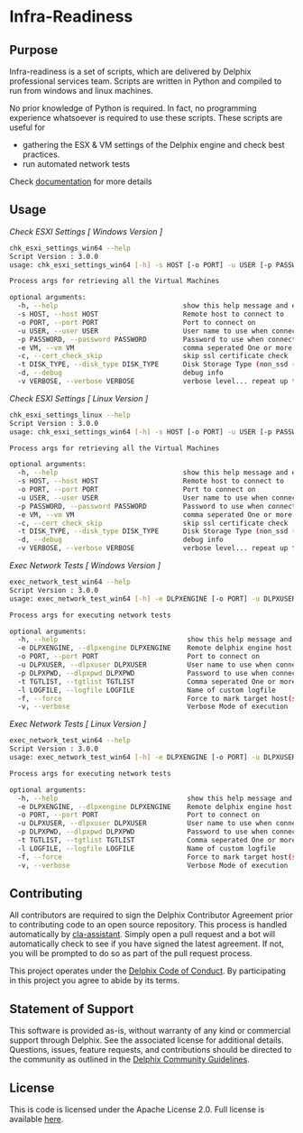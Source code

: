 # Infra-Readiness

## Purpose
Infra-readiness  is a set of scripts, which are delivered by Delphix professional services team. Scripts are written in Python and compiled to run from windows and linux machines.

No prior knowledge of Python is required. In fact, no programming experience whatsoever is required to use these scripts. These scripts are useful for
  - gathering the ESX & VM settings of the Delphix engine and check best practices.
  - run automated network tests

Check  [documentation](https://github.com/delphix/infra-readiness/wiki) for more details

## Usage

*Check ESXI Settings [ Windows Version ]*
```sh
chk_esxi_settings_win64 --help
Script Version : 3.0.0
usage: chk_esxi_settings_win64 [-h] -s HOST [-o PORT] -u USER [-p PASSWORD] -e VM -t DISK_TYPE [-c] [-v] [-d]

Process args for retrieving all the Virtual Machines

optional arguments:
  -h, --help                               show this help message and exit
  -s HOST, --host HOST                     Remote host to connect to
  -o PORT, --port PORT                     Port to connect on
  -u USER, --user USER                     User name to use when connecting to host
  -p PASSWORD, --password PASSWORD         Password to use when connecting to host
  -e VM, --vm VM                           comma seperated One or more Virtual Machines to report on
  -c, --cert_check_skip                    skip ssl certificate check
  -t DISK_TYPE, --disk_type DISK_TYPE      Disk Storage Type (non_ssd (default) | ssd
  -d, --debug                              debug info
  -v VERBOSE, --verbose VERBOSE            verbose level... repeat up to three times.
```

*Check ESXI Settings [ Linux Version ]*
```sh
chk_esxi_settings_linux --help
Script Version : 3.0.0
usage: chk_esxi_settings_win64 [-h] -s HOST [-o PORT] -u USER [-p PASSWORD] -e VM -t DISK_TYPE [-c] [-v] [-d]

Process args for retrieving all the Virtual Machines

optional arguments:
  -h, --help                               show this help message and exit
  -s HOST, --host HOST                     Remote host to connect to
  -o PORT, --port PORT                     Port to connect on
  -u USER, --user USER                     User name to use when connecting to host
  -p PASSWORD, --password PASSWORD         Password to use when connecting to host
  -e VM, --vm VM                           comma seperated One or more Virtual Machines to report on
  -c, --cert_check_skip                    skip ssl certificate check
  -t DISK_TYPE, --disk_type DISK_TYPE      Disk Storage Type (non_ssd (default) | ssd
  -d, --debug                              debug info
  -v VERBOSE, --verbose VERBOSE            verbose level... repeat up to three times.
```

*Exec Network Tests [ Windows Version ]*
```sh
exec_network_test_win64 --help
Script Version : 3.0.0
usage: exec_network_test_win64 [-h] -e DLPXENGINE [-o PORT] -u DLPXUSER [-p DLPXPWD] [-t TGTLIST] [-l LOGFILE] [-f] [-v]

Process args for executing network tests

optional arguments:
  -h, --help                                show this help message and exit
  -e DLPXENGINE, --dlpxengine DLPXENGINE    Remote delphix engine host to connect
  -o PORT, --port PORT                      Port to connect on 
  -u DLPXUSER, --dlpxuser DLPXUSER          User name to use when connecting to delphix engine
  -p DLPXPWD, --dlpxpwd DLPXPWD             Password to use when connecting to host
  -t TGTLIST, --tgtlist TGTLIST             Comma seperated One or more Target Hosts to conduct network test
  -l LOGFILE, --logfile LOGFILE             Name of custom logfile
  -f, --force                               Force to mark target host(s) healthy for test
  -v, --verbose                             Verbose Mode of execution
```

*Exec Network Tests [ Linux Version ]*
```sh
exec_network_test_win64 --help
Script Version : 3.0.0
usage: exec_network_test_win64 [-h] -e DLPXENGINE [-o PORT] -u DLPXUSER [-p DLPXPWD] [-t TGTLIST] [-l LOGFILE] [-f] [-v]

Process args for executing network tests

optional arguments:
  -h, --help                                show this help message and exit
  -e DLPXENGINE, --dlpxengine DLPXENGINE    Remote delphix engine host to connect
  -o PORT, --port PORT                      Port to connect on 
  -u DLPXUSER, --dlpxuser DLPXUSER          User name to use when connecting to delphix engine
  -p DLPXPWD, --dlpxpwd DLPXPWD             Password to use when connecting to host
  -t TGTLIST, --tgtlist TGTLIST             Comma seperated One or more Target Hosts to conduct network test
  -l LOGFILE, --logfile LOGFILE             Name of custom logfile
  -f, --force                               Force to mark target host(s) healthy for test
  -v, --verbose                             Verbose Mode of execution
```

## Contributing

All contributors are required to sign the Delphix Contributor Agreement prior to contributing code to an open source
repository. This process is handled automatically by [cla-assistant](https://cla-assistant.io/). Simply open a pull
request and a bot will automatically check to see if you have signed the latest agreement. If not, you will be prompted
to do so as part of the pull request process.

This project operates under the [Delphix Code of Conduct](https://delphix.github.io/code-of-conduct.html). By
participating in this project you agree to abide by its terms.

## Statement of Support

This software is provided as-is, without warranty of any kind or commercial support through Delphix. See the associated
license for additional details. Questions, issues, feature requests, and contributions should be directed to the
community as outlined in the [Delphix Community Guidelines](https://delphix.github.io/community-guidelines.html).

## License

This is code is licensed under the Apache License 2.0. Full license is available [here](./LICENSE).
